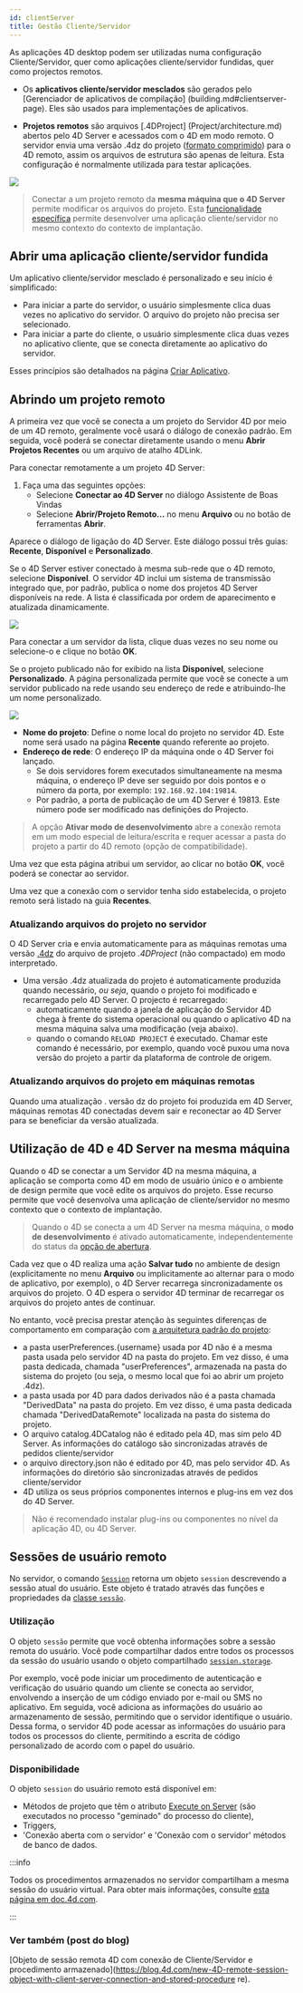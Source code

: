 ```yaml
---
id: clientServer
title: Gestão Cliente/Servidor
---
```


As aplicações 4D desktop podem ser utilizadas numa configuração Cliente/Servidor, quer como aplicações cliente/servidor fundidas, quer como projectos remotos.

- Os **aplicativos cliente/servidor mesclados** são gerados pelo [Gerenciador de aplicativos de compilação] (building.md#clientserver-page). Eles são usados para implementações de aplicativos.

- **Projetos remotos** são arquivos [.4DProject] (Project/architecture.md) abertos pelo 4D Server e acessados com o 4D em modo remoto. O servidor envia uma versão .4dz do projeto ([formato comprimido](building.md#build-compiled-structure)) para o 4D remoto, assim os arquivos de estrutura são apenas de leitura. Esta configuração é normalmente utilizada para testar aplicações.

![](../assets/en/getStart/localremote.png)

> Conectar a um projeto remoto da **mesma máquina que o 4D Server** permite modificar os arquivos do projeto. Esta [funcionalidade específica](#using-4d-and-4d-server-on-the-same-machine) permite desenvolver uma aplicação cliente/servidor no mesmo contexto do contexto de implantação.

## Abrir uma aplicação cliente/servidor fundida

Um aplicativo cliente/servidor mesclado é personalizado e seu início é simplificado:

- Para iniciar a parte do servidor, o usuário simplesmente clica duas vezes no aplicativo do servidor. O arquivo do projeto não precisa ser selecionado.
- Para iniciar a parte do cliente, o usuário simplesmente clica duas vezes no aplicativo cliente, que se conecta diretamente ao aplicativo do servidor.

Esses princípios são detalhados na página [Criar Aplicativo](building.md#what-is-a-clientserver-application).

## Abrindo um projeto remoto

A primeira vez que você se conecta a um projeto do Servidor 4D por meio de um 4D remoto, geralmente você usará o diálogo de conexão padrão. Em seguida, você poderá se conectar diretamente usando o menu **Abrir Projetos Recentes** ou um arquivo de atalho 4DLink.

Para conectar remotamente a um projeto 4D Server:

1. Faça uma das seguintes opções:
   - Selecione **Conectar ao 4D Server** no diálogo Assistente de Boas Vindas
   - Selecione **Abrir/Projeto Remoto...** no menu **Arquivo** ou no botão de ferramentas **Abrir**.

Aparece o diálogo de ligação do 4D Server. Este diálogo possui três guias: **Recente**, **Disponível** e **Personalizado**.

Se o 4D Server estiver conectado à mesma sub-rede que o 4D remoto, selecione **Disponível**. O servidor 4D inclui um sistema de transmissão integrado que, por padrão, publica o nome dos projetos 4D Server disponíveis na rede. A lista é classificada por ordem de aparecimento e atualizada dinamicamente.

![](../assets/en/getStart/serverConnect.png)

Para conectar a um servidor da lista, clique duas vezes no seu nome ou selecione-o e clique no botão **OK**.

Se o projeto publicado não for exibido na lista **Disponível**, selecione **Personalizado**. A página personalizada permite que você se conecte a um servidor publicado na rede usando seu endereço de rede e atribuindo-lhe um nome personalizado.

![](../assets/pt-BR/Desktop/serverConnect2.png)

- **Nome do projeto**: Define o nome local do projeto no servidor 4D. Este nome será usado na página **Recente** quando referente ao projeto.
- **Endereço de rede**: O endereço IP da máquina onde o 4D Server foi lançado.
  - Se dois servidores forem executados simultaneamente na mesma máquina, o endereço IP deve ser seguido por dois pontos e o número da porta, por exemplo: `192.168.92.104:19814`.
  - Por padrão, a porta de publicação de um 4D Server é 19813. Este número pode ser modificado nas definições do Projecto.

> A opção **Ativar modo de desenvolvimento** abre a conexão remota em um modo especial de leitura/escrita e requer acessar a pasta do projeto a partir do 4D remoto (opção de compatibilidade).

Uma vez que esta página atribui um servidor, ao clicar no botão **OK**, você poderá se conectar ao servidor.

Uma vez que a conexão com o servidor tenha sido estabelecida, o projeto remoto será listado na guia **Recentes**.

### Atualizando arquivos do projeto no servidor

O 4D Server cria e envia automaticamente para as máquinas remotas uma versão [.4dz](building.md#build-compiled-structure) do arquivo de projeto _.4DProject_ (não compactado) em modo interpretado.

- Uma versão .4dz atualizada do projeto é automaticamente produzida quando necessário, _ou seja_, quando o projeto foi modificado e recarregado pelo 4D Server. O projecto é recarregado:
  - automaticamente quando a janela de aplicação do Servidor 4D chega à frente do sistema operacional ou quando o aplicativo 4D na mesma máquina salva uma modificação (veja abaixo).
  - quando o comando `RELOAD PROJECT` é executado. Chamar este comando é necessário, por exemplo, quando você puxou uma nova versão do projeto a partir da plataforma de controle de origem.

### Atualizando arquivos do projeto em máquinas remotas

Quando uma atualização . versão dz do projeto foi produzida em 4D Server, máquinas remotas 4D conectadas devem sair e reconectar ao 4D Server para se beneficiar da versão atualizada.

## Utilização de 4D e 4D Server na mesma máquina

Quando o 4D se conectar a um Servidor 4D na mesma máquina, a aplicação se comporta como 4D em modo de usuário único e o ambiente de design permite que você edite os arquivos do projeto. Esse recurso permite que você desenvolva uma aplicação de cliente/servidor no mesmo contexto que o contexto de implantação.

> Quando o 4D se conecta a um 4D Server na mesma máquina, o **modo de desenvolvimento** é ativado automaticamente, independentemente do status da [opção de abertura](#opening-a-remote-project).

Cada vez que o 4D realiza uma ação **Salvar tudo** no ambiente de design (explicitamente no menu **Arquivo** ou implicitamente ao alternar para o modo de aplicativo, por exemplo), o 4D Server recarrega sincronizadamente os arquivos do projeto. O 4D espera o servidor 4D terminar de recarregar os arquivos do projeto antes de continuar.

No entanto, você precisa prestar atenção às seguintes diferenças de comportamento em comparação com [a arquitetura padrão do projeto](Project/architecture.md):

- a pasta userPreferences.\{username\} usada por 4D não é a mesma pasta usada pelo servidor 4D na pasta do projeto. Em vez disso, é uma pasta dedicada, chamada "userPreferences", armazenada na pasta do sistema do projeto (ou seja, o mesmo local que foi ao abrir um projeto .4dz).
- a pasta usada por 4D para dados derivados não é a pasta chamada "DerivedData" na pasta do projeto. Em vez disso, é uma pasta dedicada chamada "DerivedDataRemote" localizada na pasta do sistema do projeto.
- O arquivo catalog.4DCatalog não é editado pela 4D, mas sim pelo 4D Server. As informações do catálogo são sincronizadas através de pedidos cliente/servidor
- o arquivo directory.json não é editado por 4D, mas pelo servidor 4D. As informações do diretório são sincronizadas através de pedidos cliente/servidor
- 4D utiliza os seus próprios componentes internos e plug-ins em vez dos do 4D Server.

> Não é recomendado instalar plug-ins ou componentes no nível da aplicação 4D, ou 4D Server.

## Sessões de usuário remoto

No servidor, o comando [`Session`](../API/SessionClass.md#session) retorna um objeto `session` descrevendo a sessão atual do usuário. Este objeto é tratado através das funções e propriedades da [classe `sessão`](../API/SessionClass.md).

### Utilização

O objeto `sessão` permite que você obtenha informações sobre a sessão remota do usuário. Você pode compartilhar dados entre todos os processos da sessão do usuário usando o objeto compartilhado [`session.storage`](../API/SessionClass.md#storage).

Por exemplo, você pode iniciar um procedimento de autenticação e verificação do usuário quando um cliente se conecta ao servidor, envolvendo a inserção de um código enviado por e-mail ou SMS no aplicativo. Em seguida, você adiciona as informações do usuário ao armazenamento de sessão, permitindo que o servidor identifique o usuário. Dessa forma, o servidor 4D pode acessar as informações do usuário para todos os processos do cliente, permitindo a escrita de código personalizado de acordo com o papel do usuário.

### Disponibilidade

O objeto `session` do usuário remoto está disponível em:

- Métodos de projeto que têm o atributo [Execute on Server](../Project/code-overview.md#execute-on-server) (são executados no processo "geminado" do processo do cliente),
- Triggers,
- 'Conexão aberta com o servidor' e 'Conexão com o servidor' métodos de banco de dados.

:::info

Todos os procedimentos armazenados no servidor compartilham a mesma sessão do usuário virtual. Para obter mais informações, consulte [esta página em doc.4d.com](https://doc.4d.com/4Dv20R5/4D/20-R5/4D-Server-and-the-4D-Language.300-6932726.en.html).

:::

### Ver também (post do blog)

[Objeto de sessão remota 4D com conexão de Cliente/Servidor e procedimento armazenado](https://blog.4d.com/new-4D-remote-session-object-with-client-server-connection-and-stored-procedure re).
